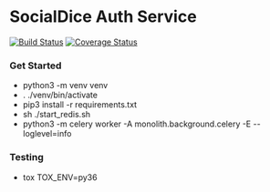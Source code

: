 
# SocialDice Auth Service
[![Build Status](https://travis-ci.org/SWE-AGGERS/SocialDice.svg?branch=reactions)](https://travis-ci.org/SWE-AGGERS/SocialDice)
[![Coverage Status](https://coveralls.io/repos/github/SWE-AGGERS/SocialDice/badge.svg?branch=develop)](https://coveralls.io/github/SWE-AGGERS/SocialDice?branch=develop)

### Get Started
* python3 -m venv venv
* . ./venv/bin/activate
* pip3 install -r requirements.txt
* sh ./start_redis.sh
* python3 -m celery worker -A monolith.background.celery -E --loglevel=info
### Testing
* tox TOX_ENV=py36
